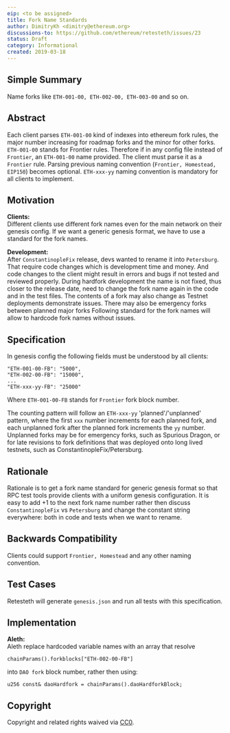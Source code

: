 ```yaml
---
eip: <to be assigned>
title: Fork Name Standards
author: DimitryKh <dimitry@ethereum.org>
discussions-to: https://github.com/ethereum/retesteth/issues/23
status: Draft
category: Informational
created: 2019-03-18
---
```


## Simple Summary
Name forks like  `ETH-001-00, ETH-002-00, ETH-003-00` and so on.

## Abstract
Each client parses `ETH-001-00` kind of indexes into ethereum fork rules, the major number increasing for roadmap forks and the minor for other forks. `ETH-001-00` stands for Frontier rules.
Therefore if in any config file instead of `Frontier`, an `ETH-001-00` name provided. The client must parse it as a `Frontier` rule.
Parsing previous naming convention (`Frontier, Homestead, EIP150`) becomes optional. `ETH-xxx-yy` naming convention is mandatory for all clients to implement. 

## Motivation
**Clients:**  
Different clients use different fork names even for the main network on their genesis config. If we want a generic genesis format, we have to use a standard for the fork names. 

**Development:**  
After `ConstantinopleFix` release, devs wanted to rename it into `Petersburg`. That require code changes which is development time and money.
And code changes to the client might result in errors and bugs if not tested and reviewed properly.
During hardfork development the name is not fixed, thus closer to the release date, need to change the fork name again in the code and in the test files.
The contents of a fork may also change as Testnet deployments demonstrate issues.  There may also be emergency forks between planned major forks
Following standard for the fork names will allow to hardcode fork names without issues.

## Specification
In genesis config the following fields must be understood by all clients:

```
"ETH-001-00-FB": "5000",
"ETH-002-00-FB": "15000",
...
"ETH-xxx-yy-FB": "25000"
```

Where `ETH-001-00-FB` stands for `Frontier` fork block number. 

The counting pattern will follow an `ETH-xxx-yy` 'planned'/'unplanned' pattern, where the first `xxx` number increments for each planned fork, and each unplanned fork after the planned fork increments the `yy` number.  Unplanned forks may be for emergency forks, such as Spurious Dragon, or for late revisions to fork definitions that was deployed onto long lived testnets, such as ConstantinopleFix/Petersburg.

## Rationale
Rationale is to get a fork name standard for generic genesis format so that RPC test tools provide clients with a uniform genesis configuration.
It is easy to add +1 to the next fork name number rather then discuss `ConstantinopleFix` vs `Petersburg` and change the constant string everywhere: both in code and tests when we want to rename.

## Backwards Compatibility
Clients could support `Frontier, Homestead` and any other naming convention. 

## Test Cases
Retesteth will generate `genesis.json` and run all tests with this specification.

## Implementation
**Aleth:**  
Aleth replace hardcoded variable names with an array that resolve 
```
chainParams().forkblocks["ETH-002-00-FB"]
```
into `DAO fork` block number, rather then using: 

```
u256 const& daoHardfork = chainParams().daoHardforkBlock;
```

## Copyright
Copyright and related rights waived via [CC0](https://creativecommons.org/publicdomain/zero/1.0/).
